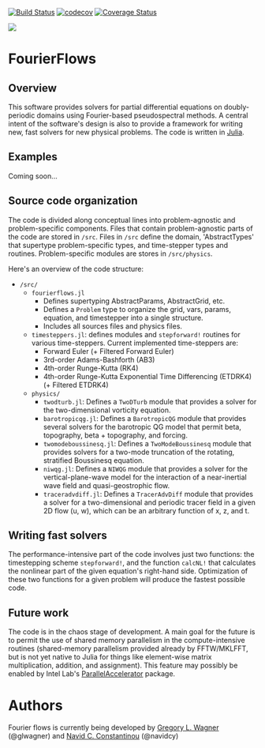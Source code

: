 [![Build Status](https://travis-ci.org/FourierFlows/FourierFlows.jl.svg?branch=master)](https://travis-ci.org/FourierFlows/FourierFlows.jl) [![codecov](https://codecov.io/gh/FourierFlows/FourierFlows.jl/branch/master/graph/badge.svg)](https://codecov.io/gh/FourierFlows/FourierFlows.jl) [![Coverage Status](https://coveralls.io/repos/github/FourierFlows/FourierFlows.jl/badge.svg?branch=master)](https://coveralls.io/github/FourierFlows/FourierFlows.jl?branch=master)
<!-- [![](https://img.shields.io/badge/docs-stable-blue.svg)](https://FourierFlows.github.io/FourierFlows.jl/stable) -->
[![](https://img.shields.io/badge/docs-latest-blue.svg)](https://FourierFlows.github.io/FourierFlows.jl/latest)



# FourierFlows

## Overview

This software provides solvers for partial differential equations on
doubly-periodic domains using Fourier-based pseudospectral methods.
A central intent of the software's design is also to provide a framework
for writing new, fast solvers for new physical problems.
The code is written in [Julia][].

## Examples

Coming soon...

## Source code organization

The code is divided along conceptual lines into problem-agnostic and
problem-specific components. Files that contain problem-agnostic parts
of the code are stored in ``/src``. Files in ``/src`` define the domain,
'AbstractTypes' that supertype problem-specific types, and
time-stepper types and routines. Problem-specific modules are stores in
``/src/physics``.

Here's an overview of the code structure:

- ``/src/``
    - ``fourierflows.jl``
        - Defines supertyping AbstractParams, AbstractGrid, etc.
        - Defines a ``Problem`` type to organize the grid, vars, params,
            equation, and timestepper into a single structure.
        - Includes all sources files and physics files.
   - ``timesteppers.jl``: defines modules and ``stepforward!`` routines for
        various time-steppers. Current implemented time-steppers are:
        - Forward Euler (+ Filtered Forward Euler)
        - 3rd-order Adams-Bashforth (AB3)
        - 4th-order Runge-Kutta (RK4)
        - 4th-order Runge-Kutta Exponential Time Differencing (ETDRK4)
        (+ Filtered ETDRK4)
    - ``physics/``
        - ``twodturb.jl``: Defines a ``TwoDTurb`` module that provides a
                solver for the two-dimensional vorticity equation.
        - ``barotropicqg.jl``: Defines a ``BarotropicQG`` module that provides
                several solvers for the barotropic QG model that permit beta,
                topography, beta + topography, and forcing.
        - ``twomodeboussinesq.jl``: Defines a ``TwoModeBoussinesq`` module
                that provides solvers for a two-mode truncation of the
                rotating, stratified Boussinesq equation.
        - ``niwqg.jl``: Defines a ``NIWQG`` module that provides a solver
                for the vertical-plane-wave model for the interaction of
                a near-inertial wave field and quasi-geostrophic flow.
        - ``traceradvdiff.jl``: Defines a ``TracerAdvDiff`` module that
                provides a solver for a two-dimensional and periodic tracer
                field in a given 2D flow (u, w), which can be an arbitrary
                function of x, z, and t.


## Writing fast solvers

The performance-intensive part of the code involves just two functions: the
timestepping scheme ``stepforward!``, and the function ``calcNL!`` that
calculates the nonlinear part of the given equation's right-hand side.
Optimization of these two functions for a given problem will produce the
fastest possible code.


## Future work

The code is in the chaos stage of development. A main goal for the future
is to permit the use of shared memory parallelism in the compute-intensive
routines (shared-memory parallelism provided already by FFTW/MKLFFT, but
is not yet native to Julia for things like element-wise matrix multiplication,
addition, and assignment). This feature may possibly be enabled by
Intel Lab's [ParallelAccelerator][] package.

# Authors

Fourier flows is currently being developed by [Gregory L. Wagner][] (@glwagner)
and [Navid C. Constantinou][] (@navidcy)


[Julia]: https://julialang.org/
[ParallelAccelerator]: https://github.com/IntelLabs/ParallelAccelerator.jl
[Navid C. Constantinou]: http://www.navidconstantinou.com
[Gregory L. Wagner]: https://glwagner.github.io
